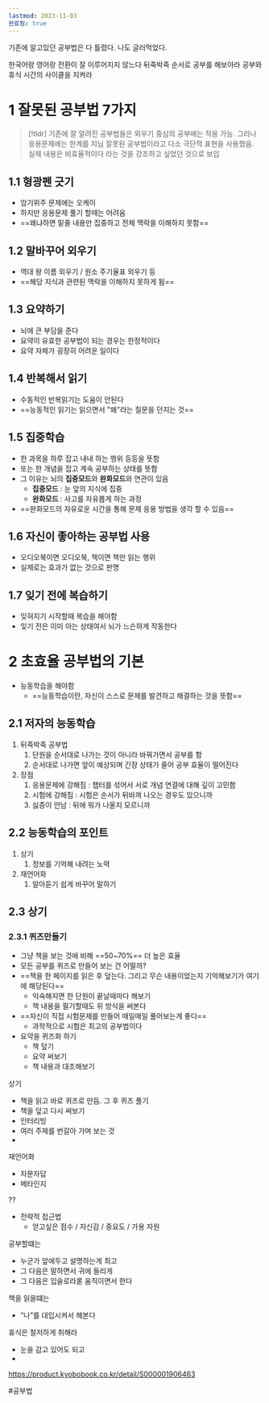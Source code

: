 ```yaml
---
lastmod: 2023-11-03
완료됨: true
---
```

기존에 알고있던 공부법은 다 틀렸다. 나도 글러먹었다.

한국어랑 영어랑 전환이 잘 이루어지지 않느다
뒤죽박죽 순서로 공부를 해보아라
공부와 휴식 시간의 사이클을 지켜라

# 1 잘못된 공부법 7가지
> [!tldr] 기존에 잘 알려진 공부법들은 외우기 중심의 공부에는 적용 가능. 그러나 응용문제에는 한계를 지님
> 잘못된 공부법이라고 다소 극단적 표현을 사용했음. 실제 내용은 비효율적이다 라는 것을 강조하고 싶었던 것으로 보임

## 1.1 형광펜 긋기
- 암기위주 문제에는 오케이
- 하지만 응용문제 풀기 할때는 어려움
- ==왜냐하면 밑줄 내용만 집중하고 전체 맥락을 이해하지 못함==

## 1.2 말바꾸어 외우기
- 역대 왕 이름 외우기 / 원소 주기율표 외우기 등
- ==해당 지식과 관련된 맥락을 이해하지 못하게 됨==

## 1.3 요약하기
- 뇌에 큰 부담을 준다
- 요약이 유효한 공부법이 되는 경우는 한정적이다
- 요약 자체가 굉장히 어려운 일이다

## 1.4 반복해서 읽기
- 수동적인 반복읽기는 도움이 안된다
- ==능동적인 읽기는 읽으면서 "왜"라는 질문을 던지는 것==

## 1.5 집중학습
- 한 과목을 하루 잡고 내내 하는 행위 등등을 뜻함
- 또는 한 개념을 잡고 계속 공부하는 상태를 뜻함
- 그 이유는 뇌의 **집중모드**와 **완화모드**와 연관이 있음
	- **집중모드** : 눈 앞의 지식에 집중
	- **완화모드** : 사고를 자유롭게 하는 과정
- ==완화모드의 자유로운 시간을 통해 문제 응용 방법을 생각 할 수 있음==

## 1.6 자신이 좋아하는 공부법 사용
- 오디오북이면 오디오북, 책이면 책만 읽는 행위
- 실제로는 효과가 없는 것으로 판명

## 1.7 잊기 전에 복습하기
- 잊혀지기 시작할때 복습을 해야함
- 잊기 전은 이미 아는 상태여서 뇌가 느슨하게 작동한다


# 2 초효율 공부법의 기본
- 능동학습을 해야함
	- ==능동학습이란, 자신이 스스로 문제를 발견하고 해결하는 것을 뜻함==

## 2.1 저자의 능동학습
1. 뒤죽박죽 공부법
	1. 단원을 순서대로 나가는 것이 아니라 바꿔가면서 공부를 함
	2. 순서대로 나가면 앞이 예상되며 긴장 상태가 줄어 공부 효율이 떨어진다
2. 장점
	1. 응용문제에 강해짐 : 챕터를 섞어서 서로 개념 연결에 대해 깊이 고민함
	2. 시험에 강해짐 : 시험은 순서가 뒤바껴 나오는 경우도 있으니까
	3. 싫증이 안남 : 뒤에 뭐가 나올지 모르니까

## 2.2 능동학습의 포인트
1. 상기
	1. 정보를 기억해 내려는 노력
2. 재언어화
	1. 알아듣기 쉽게 바꾸어 말하기


## 2.3 상기
### 2.3.1 퀴즈만들기
- 그냥 책을 보는 것에 비해 ==50~70%== 더 높은 효율
- 모든 공부를 퀴즈로 만들어 보는 건 어떨까?
- ==책을 한 페이지를 읽은 후 덮는다. 그리고 무슨 내용이었는지 기억해보기가 여기에 해당된다==
	- 익숙해지면 한 단원이 끝날때마다 해보기
	- 책 내용을 필기할때도 위 방식을 써본다
- ==자신이 직접 시험문제를 만들어 매일매일 풀어보는게 좋다==
	- 과학적으로 시험은 최고의 공부법이다
- 요약을 퀴즈화 하기
	- 책 덮기
	- 요약 써보기
	- 책 내용과 대조해보기

상기
- 책을 읽고 바로 퀴즈로 만듬. 그 후 퀴즈 풀기
- 책을 덮고 다시 써보기
- 인터리빙
- 여러 주제를 번갈아 가며 보는 것
- 

재언어화
- 자문자답
- 메타인지

??
- 전략적 접근법
	- 얻고싶은 점수 / 자신감 / 중요도 / 가용 자원

공부할떄는
- 누군가 앞에두고 설명하는게 최고
- 그 다음은 말하면서 귀에 들리게
- 그 다음은 입술로라롣 움직이면서 한다

책을 읽을떄는
- “나”를 대입시켜서 해본다

휴식은 철저하게 취해라
- 눈을 감고 있어도 되고
- 

https://product.kyobobook.co.kr/detail/S000001906463

#공부법 